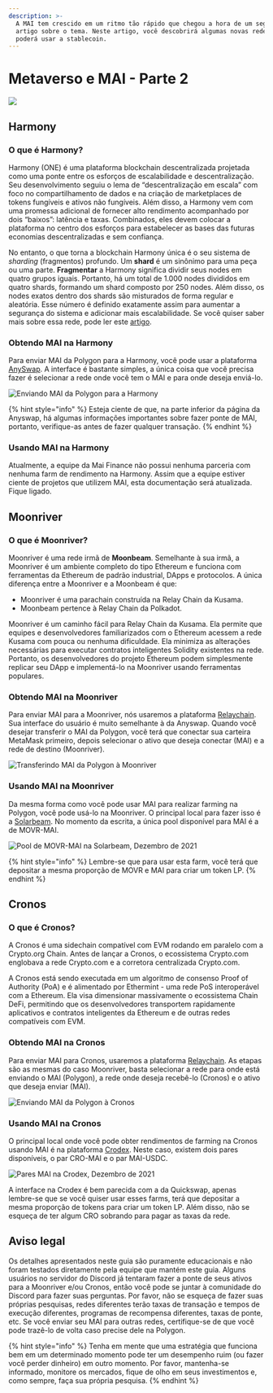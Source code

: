 ```yaml
---
description: >-
  A MAI tem crescido em um ritmo tão rápido que chegou a hora de um segundo
  artigo sobre o tema. Neste artigo, você descobrirá algumas novas redes onde
  poderá usar a stablecoin.
---
```


# Metaverso e MAI - Parte 2

![](../.gitbook/assets/MAI.png)

## Harmony

### O que é Harmony?

Harmony (ONE) é uma plataforma blockchain descentralizada projetada como uma ponte entre os esforços de escalabilidade e descentralização. Seu desenvolvimento seguiu o lema de “descentralização em escala” com foco no compartilhamento de dados e na criação de marketplaces de tokens fungíveis e ativos não fungíveis. Além disso, a Harmony vem com uma promessa adicional de fornecer alto rendimento acompanhado por dois “baixos”: latência e taxas. Combinados, eles devem colocar a plataforma no centro dos esforços para estabelecer as bases das futuras economias descentralizadas e sem confiança.

No entanto, o que torna a blockchain Harmony única é o seu sistema de _sharding_ (fragmentos) profundo. Um **shard** é um sinônimo para uma peça ou uma parte. **Fragmentar** a Harmony significa dividir seus nodes em quatro grupos iguais. Portanto, há um total de 1.000 nodes divididos em quatro shards, formando um shard composto por 250 nodes. Além disso, os nodes exatos dentro dos shards são misturados de forma regular e aleatória. Esse número é definido exatamente assim para aumentar a segurança do sistema e adicionar mais escalabilidade. Se você quiser saber mais sobre essa rede, pode ler este [artigo](https://guarda.com/academy/crypto/what-is-harmony/).

### Obtendo MAI na Harmony

Para enviar MAI da Polygon para a Harmony, você pode usar a plataforma [AnySwap](https://anyswap.exchange/#/router). A interface é bastante simples, a única coisa que você precisa fazer é selecionar a rede onde você tem o MAI e para onde deseja enviá-lo.

![Enviando MAI da Polygon para a Harmony](<../.gitbook/assets/MAI - Harmony.JPG>)

{% hint style="info" %}
Esteja ciente de que, na parte inferior da página da Anyswap, há algumas informações importantes sobre fazer ponte de MAI, portanto, verifique-as antes de fazer qualquer transação.
{% endhint %}

### Usando MAI na Harmony

Atualmente, a equipe da Mai Finance não possui nenhuma parceria com nenhuma farm de rendimento na Harmony. Assim que a equipe estiver ciente de projetos que utilizem MAI, esta documentação será atualizada. Fique ligado.

## Moonriver

### O que é Moonriver?

Moonriver é uma rede irmã de **Moonbeam**. Semelhante à sua irmã, a Moonriver é um ambiente completo do tipo Ethereum e funciona com ferramentas da Ethereum de padrão industrial, DApps e protocolos. A única diferença entre a Moonriver e a Moonbeam é que:

* Moonriver é uma parachain construída na Relay Chain da Kusama.
* Moonbeam pertence à Relay Chain da Polkadot.

Moonriver é um caminho fácil para Relay Chain da Kusama. Ela permite que equipes e desenvolvedores familiarizados com o Ethereum acessem a rede Kusama com pouca ou nenhuma dificuldade. Ela minimiza as alterações necessárias para executar contratos inteligentes Solidity existentes na rede. Portanto, os desenvolvedores do projeto Ethereum podem simplesmente replicar seu DApp e implementá-lo na Moonriver usando ferramentas populares.

### Obtendo MAI na Moonriver

Para enviar MAI para a Moonriver, nós usaremos a plataforma [Relaychain](https://app.relaychain.com/transfer#/cross-chain-bridge-transfer). Sua interface do usuário é muito semelhante à da Anyswap. Quando você desejar transferir o MAI da Polygon, você terá que conectar sua carteira MetaMask primeiro, depois selecionar o ativo que deseja conectar (MAI) e a rede de destino (Moonriver).

![Transferindo MAI da Polygon à Moonriver](<../.gitbook/assets/relay movr.JPG>)

### Usando MAI na Moonriver

Da mesma forma como você pode usar MAI para realizar farming na Polygon, você pode usá-lo na Moonriver. O principal local para fazer isso é a [Solarbeam](https://app.solarbeam.io/farm). No momento da escrita, a única pool disponível para MAI é a de MOVR-MAI.

![Pool de MOVR-MAI na Solarbeam, Dezembro de 2021](../.gitbook/assets/MOVR-MAI.JPG)

{% hint style="info" %}
Lembre-se que para usar esta farm, você terá que depositar a mesma proporção de MOVR e MAI para criar um token LP.
{% endhint %}

## Cronos

### O que é Cronos?

A Cronos é uma sidechain compatível com EVM rodando em paralelo com a Crypto.org Chain. Antes de lançar a Cronos, o ecossistema Crypto.com englobava a rede Crypto.com e a corretora centralizada Crypto.com.

A Cronos está sendo executada em um algoritmo de consenso Proof of Authority (PoA) e é alimentado por Ethermint - uma rede PoS interoperável com a Ethereum. Ela visa dimensionar massivamente o ecossistema Chain DeFi, permitindo que os desenvolvedores transportem rapidamente aplicativos e contratos inteligentes da Ethereum e de outras redes compatíveis com EVM.

### Obtendo MAI na Cronos

Para enviar MAI para Cronos, usaremos a plataforma [Relaychain](https://app.relaychain.com/transfer#/cross-chain-bridge-transfer). As etapas são as mesmas do caso Moonriver, basta selecionar a rede para onde está enviando o MAI (Polygon), a rede onde deseja recebê-lo (Cronos) e o ativo que deseja enviar (MAI).

![Enviando MAI da Polygon à Cronos](../.gitbook/assets/cronos.JPG)

### Usando MAI na Cronos

O principal local onde você pode obter rendimentos de farming na Cronos usando MAI é na plataforma [Crodex](https://swap.crodex.app/#/rewards/pair). Neste caso, existem dois pares disponíveis, o par CRO-MAI e o par MAI-USDC.

![Pares MAI na Crodex, Dezembro de 2021](../.gitbook/assets/crodex.JPG)

A interface na Crodex é bem parecida com a da Quickswap, apenas lembre-se que se você quiser usar esses farms, terá que depositar a mesma proporção de tokens para criar um token LP. Além disso, não se esqueça de ter algum CRO sobrando para pagar as taxas da rede.

## Aviso legal

Os detalhes apresentados neste guia são puramente educacionais e não foram testados diretamente pela equipe que mantém este guia. Alguns usuários no servidor do Discord já tentaram fazer a ponte de seus ativos para a Moonriver e/ou Cronos, então você pode se juntar à comunidade do Discord para fazer suas perguntas. Por favor, não se esqueça de fazer suas próprias pesquisas, redes diferentes terão taxas de transação e tempos de execução diferentes, programas de recompensa diferentes, taxas de ponte, etc. Se você enviar seu MAI para outras redes, certifique-se de que você pode trazê-lo de volta caso precise dele na Polygon.

{% hint style="info" %}
Tenha em mente que uma estratégia que funciona bem em um determinado momento pode ter um desempenho ruim (ou fazer você perder dinheiro) em outro momento. Por favor, mantenha-se informado, monitore os mercados, fique de olho em seus investimentos e, como sempre, faça sua própria pesquisa.
{% endhint %}

